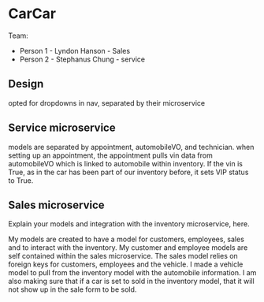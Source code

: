 # CarCar

Team:

* Person 1 - Lyndon Hanson - Sales
* Person 2 - Stephanus Chung - service

## Design
opted for dropdowns in nav, separated by their microservice
## Service microservice

models are separated by appointment, automobileVO, and technician.
when setting up an appointment, the appointment pulls vin data from automobileVO which is linked to automobile within inventory.  If the vin is True, as in the car has been part of our inventory before, it sets VIP status to True.

## Sales microservice

Explain your models and integration with the inventory
microservice, here.

My models are created to have a model for customers, employees, sales and to interact with the inventory.  My customer and employee models are self contained within the sales microservice.  The sales model relies on foreign keys for customers, employees and the vehicle.  I made a vehicle model to pull from the inventory model with the automobile information.  I am also making sure that if a car is set to sold in the inventory model, that it will not show up in the sale form to be sold.  
